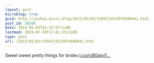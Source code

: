 ```yaml
---
layout: post
microblog: true
guid: http://joshua.micro.blog/2015/05/03/t594721533974589441.html
post_id: 38260
date: 2015-05-03T15:33:57+1100
lastmod: 2019-07-30T17:41:33+1100
type: post
url: /2015/05/03/t594721533974589441.html
---
```

Sweet sweet pretty things for brides [t.co/icBGqivi1...](http://t.co/icBGqivi1z)
